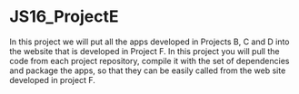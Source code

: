 # JS16_ProjectE
In this project we will put all the apps developed in Projects B, C and D into the website that is developed in Project F. In this project you will pull the code from each project repository, compile it with the set of dependencies and package the apps, so that they can be easily called from the web site developed in project F.
